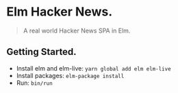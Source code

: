 # Elm Hacker News.

> A real world Hacker News SPA in Elm.

## Getting Started.

* Install elm and elm-live: `yarn global add elm elm-live`
* Install packages: `elm-package install`
* Run: `bin/run`
